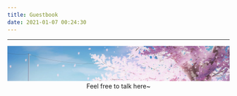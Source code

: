 ```yaml
---
title: Guestbook
date: 2021-01-07 00:24:30
---
```


***

<img src="index/001.jpg" alt="Sakura" width="1500">

<center>Feel free to talk here~</center>